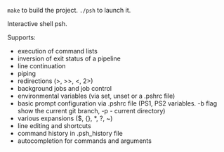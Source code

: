 ```make``` to build the project.
```./psh``` to launch it.

Interactive shell psh.

Supports:

- execution of command lists
- inversion of exit status of a pipeline
- line continuation
- piping
- redirections (>, >>, <, 2>)
- background jobs and job control
- environmental variables (via set, unset or a .pshrc file)
- basic prompt configuration via .pshrc file (PS1, PS2 variables. -b flag show the current git branch, -p - current directory)
- various expansions ($, {}, *, ?, ~)
- line editing and shortcuts
- command history in .psh_history file
- autocompletion for commands and arguments